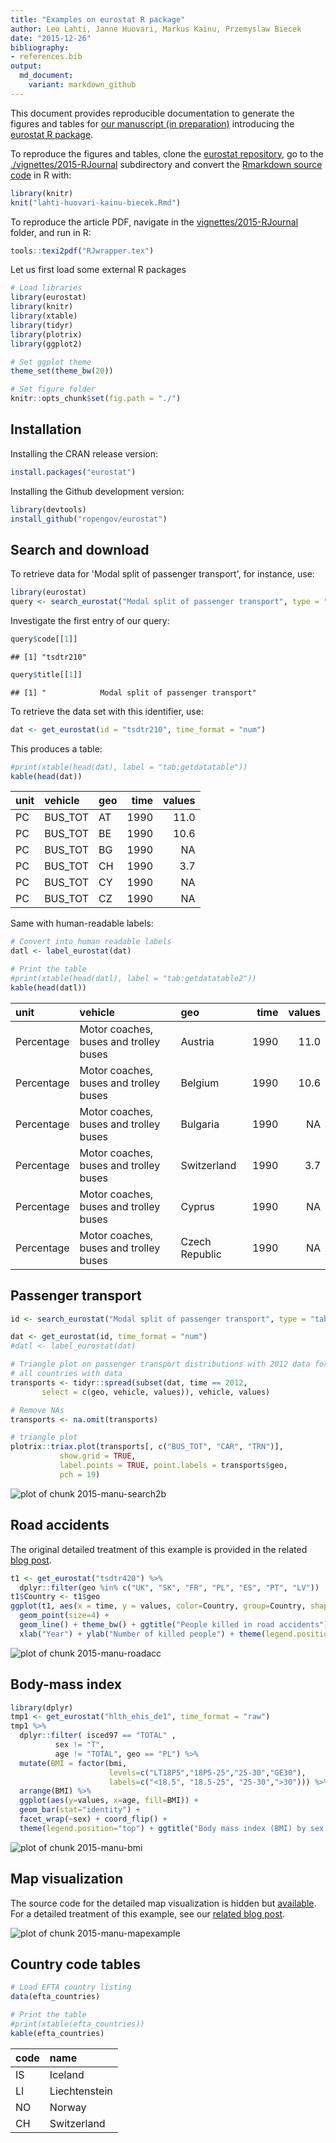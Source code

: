 ```yaml
---
title: "Examples on eurostat R package"
author: Leo Lahti, Janne Huovari, Markus Kainu, Przemyslaw Biecek
date: "2015-12-26"
bibliography: 
- references.bib
output: 
  md_document:
    variant: markdown_github
---
```

<!--
%\VignetteEngine{knitr::rmarkdown}
%\VignetteIndexEntry{eurostat Markdown Vignette}
%\usepackage[utf8]{inputenc}
-->

This document provides reproducible documentation to generate the
figures and tables for [our manuscript (in
preparation)](RJwrapper.pdf) introducing the [eurostat R
package](https://github.com/rOpenGov/eurostat).

To reproduce the figures and tables, clone the [eurostat
repository](https://github.com/rOpenGov/eurostat), go to the
[./vignettes/2015-RJournal](https://github.com/rOpenGov/eurostat/tree/master/vignettes/2015-RJournal)
subdirectory and convert the [Rmarkdown source
code](lahti-huovari-kainu-biecek.Rmd) in R with:


```r
library(knitr)
knit("lahti-huovari-kainu-biecek.Rmd")
```

To reproduce the article PDF, navigate in the
[vignettes/2015-RJournal](https://github.com/rOpenGov/eurostat/blob/master/vignettes/2015-RJournal/)
folder, and run in R:


```r
tools::texi2pdf("RJwrapper.tex")
```


Let us first load some external R packages


```r
# Load libraries
library(eurostat)
library(knitr)
library(xtable)
library(tidyr)
library(plotrix)
library(ggplot2)

# Set ggplot theme
theme_set(theme_bw(20))

# Set figure folder
knitr::opts_chunk$set(fig.path = "./")
```

## Installation

Installing the CRAN release version:


```r
install.packages("eurostat")
```

Installing the Github development version:


```r
library(devtools)
install_github("ropengov/eurostat")
```

## Search and download

To retrieve data for 'Modal split of passenger transport', for
instance, use:


```r
library(eurostat)
query <- search_eurostat("Modal split of passenger transport", type = "table")
```

Investigate the first entry of our query:


```r
query$code[[1]]
```

```
## [1] "tsdtr210"
```

```r
query$title[[1]]
```

```
## [1] "            Modal split of passenger transport"
```


To retrieve the data set with this identifier, use:


```r
dat <- get_eurostat(id = "tsdtr210", time_format = "num")
```

This produces a table:


```r
#print(xtable(head(dat), label = "tab:getdatatable"))
kable(head(dat))
```



|unit |vehicle |geo | time| values|
|:----|:-------|:---|----:|------:|
|PC   |BUS_TOT |AT  | 1990|   11.0|
|PC   |BUS_TOT |BE  | 1990|   10.6|
|PC   |BUS_TOT |BG  | 1990|     NA|
|PC   |BUS_TOT |CH  | 1990|    3.7|
|PC   |BUS_TOT |CY  | 1990|     NA|
|PC   |BUS_TOT |CZ  | 1990|     NA|

Same with human-readable labels:


```r
# Convert into human readable labels
datl <- label_eurostat(dat)

# Print the table
#print(xtable(head(datl), label = "tab:getdatatable2"))
kable(head(datl))
```



|unit       |vehicle                                |geo            | time| values|
|:----------|:--------------------------------------|:--------------|----:|------:|
|Percentage |Motor coaches, buses and trolley buses |Austria        | 1990|   11.0|
|Percentage |Motor coaches, buses and trolley buses |Belgium        | 1990|   10.6|
|Percentage |Motor coaches, buses and trolley buses |Bulgaria       | 1990|     NA|
|Percentage |Motor coaches, buses and trolley buses |Switzerland    | 1990|    3.7|
|Percentage |Motor coaches, buses and trolley buses |Cyprus         | 1990|     NA|
|Percentage |Motor coaches, buses and trolley buses |Czech Republic | 1990|     NA|



## Passenger transport


```r
id <- search_eurostat("Modal split of passenger transport", type = "table")$code[1]

dat <- get_eurostat(id, time_format = "num")
#datl <- label_eurostat(dat)

# Triangle plot on passenger transport distributions with 2012 data for
# all countries with data 
transports <- tidyr::spread(subset(dat, time == 2012,
	   select = c(geo, vehicle, values)), vehicle, values)

# Remove NAs
transports <- na.omit(transports)

# triangle plot
plotrix::triax.plot(transports[, c("BUS_TOT", "CAR", "TRN")],
           show.grid = TRUE, 
           label.points = TRUE, point.labels = transports$geo, 
           pch = 19)
```

![plot of chunk 2015-manu-search2b](./2015-manu-search2b-1.png) 


## Road accidents

The original detailed treatment of this example is provided in the related
[blog post](http://pbiecek.github.io/archivist/justGetIT.html).


```r
t1 <- get_eurostat("tsdtr420") %>%
  dplyr::filter(geo %in% c("UK", "SK", "FR", "PL", "ES", "PT", "LV"))
t1$Country <- t1$geo
ggplot(t1, aes(x = time, y = values, color=Country, group=Country, shape=Country)) +
  geom_point(size=4) + 
  geom_line() + theme_bw() + ggtitle("People killed in road accidents")+
  xlab("Year") + ylab("Number of killed people") + theme(legend.position="top")
```

![plot of chunk 2015-manu-roadacc](./2015-manu-roadacc-1.png) 


## Body-mass index


```r
library(dplyr)
tmp1 <- get_eurostat("hlth_ehis_de1", time_format = "raw")
tmp1 %>%
  dplyr::filter( isced97 == "TOTAL" ,
          sex != "T",
          age != "TOTAL", geo == "PL") %>%
  mutate(BMI = factor(bmi, 
                      levels=c("LT18P5","18P5-25","25-30","GE30"), 
                      labels=c("<18.5", "18.5-25", "25-30",">30"))) %>%
  arrange(BMI) %>%
  ggplot(aes(y=values, x=age, fill=BMI)) +
  geom_bar(stat="identity") +
  facet_wrap(~sex) + coord_flip() +
  theme(legend.position="top") + ggtitle("Body mass index (BMI) by sex and age")+xlab("% of population")+scale_fill_brewer(type = "div")
```

![plot of chunk 2015-manu-bmi](./2015-manu-bmi-1.png) 


## Map visualization

The source code for the detailed map visualization is hidden but [available](https://github.com/rOpenGov/eurostat/blob/master/vignettes/2015-RJournal/lahti-huovari-kainu-biecek.Rmd). For a detailed treatment of this example, see our [related blog post](http://ropengov.github.io/r/2015/05/01/eurostat-package-examples/).

![plot of chunk 2015-manu-mapexample](./2015-manu-mapexample-1.png) 




## Country code tables


```r
# Load EFTA country listing
data(efta_countries)

# Print the table
#print(xtable(efta_countries))
kable(efta_countries)
```



|code |name          |
|:----|:-------------|
|IS   |Iceland       |
|LI   |Liechtenstein |
|NO   |Norway        |
|CH   |Switzerland   |

